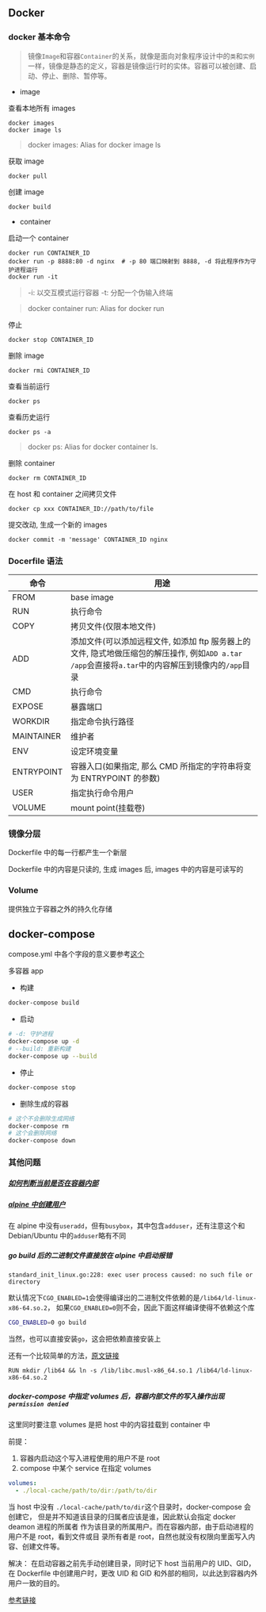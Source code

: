 ## Docker

### docker 基本命令

> 镜像`Image`和容器`Container`的关系，就像是面向对象程序设计中的`类`和`实例`一样，镜像是静态的定义，容器是镜像运行时的实体。容器可以被创建、启动、停止、删除、暂停等。

* image

查看本地所有 images
```
docker images
docker image ls
```

> docker images: Alias for docker image ls

获取 image
```
docker pull
```

创建 image
```
docker build
```

* container

启动一个 container
```
docker run CONTAINER_ID
docker run -p 8888:80 -d nginx  # -p 80 端口映射到 8888, -d 将此程序作为守护进程运行
docker run -it
```

> -i: 以交互模式运行容器
> -t: 分配一个伪输入终端

> docker container run: Alias for docker run

停止
```
docker stop CONTAINER_ID
```

删除 image
```
docker rmi CONTAINER_ID
```

查看当前运行
```
docker ps
```

查看历史运行
```
docker ps -a
```

> docker ps: Alias for docker container ls.

删除 container
```
docker rm CONTAINER_ID
```

在 host 和 container 之间拷贝文件
```
docker cp xxx CONTAINER_ID://path/to/file
```

提交改动, 生成一个新的 images
```
docker commit -m 'message' CONTAINER_ID nginx
```

### Docerfile 语法

| 命令       | 用途                                                                                                                                                |
|------------|-----------------------------------------------------------------------------------------------------------------------------------------------------|
| FROM       | base image                                                                                                                                          |
| RUN        | 执行命令                                                                                                                                            |
| COPY       | 拷贝文件(仅限本地文件)                                                                                                                              |
| ADD        | 添加文件(可以添加远程文件, 如添加 ftp 服务器上的文件, 隐式地做压缩包的解压操作, 例如`ADD a.tar /app`会直接将`a.tar`中的内容解压到镜像内的`/app`目录 |
| CMD        | 执行命令                                                                                                                                            |
| EXPOSE     | 暴露端口                                                                                                                                            |
| WORKDIR    | 指定命令执行路径                                                                                                                                    |
| MAINTAINER | 维护者                                                                                                                                              |
| ENV        | 设定环境变量                                                                                                                                        |
| ENTRYPOINT | 容器入口(如果指定, 那么 CMD 所指定的字符串将变为 ENTRYPOINT 的参数)                                                                                 |
| USER       | 指定执行命令用户                                                                                                                                    |
| VOLUME     | mount point(挂载卷)                                                                                                                                 |

### 镜像分层

Dockerfile 中的每一行都产生一个新层

Dockerfile 中的内容是只读的, 生成 images 后, images 中的内容是可读写的

### Volume

提供独立于容器之外的持久化存储

## docker-compose

compose.yml 中各个字段的意义要参考[这个](https://github.com/compose-spec/compose-spec/blob/master/spec.md)

多容器 app

* 构建
```bash
docker-compose build
```

* 启动
```bash
# -d: 守护进程
docker-compose up -d
# --build: 重新构建
docker-compose up --build
```

* 停止
```bash
docker-compose stop
```

* 删除生成的容器
```bash
# 这个不会删除生成网络
docker-compose rm
# 这个会删除网络
docker-compose down
```

### 其他问题

##### [如何判断当前是否在容器内部](https://stackoverflow.com/questions/20010199/how-to-determine-if-a-process-runs-inside-lxc-docker)

##### [alpine 中创建用户](https://stackoverflow.com/questions/49955097/how-do-i-add-a-user-when-im-using-alpine-as-a-base-image)

在 alpine 中没有`useradd`，但有`busybox`，其中包含`adduser`，还有注意这个和 Debian/Ubuntu 中的`adduser`略有不同

##### go build 后的二进制文件直接放在 alpine 中启动报错
```
standard_init_linux.go:228: exec user process caused: no such file or directory
```
默认情况下`CGO_ENABLED=1`会使得编译出的二进制文件依赖的是`/lib64/ld-linux-x86-64.so.2`，
如果`CGO_ENABLED=0`则不会，因此下面这样编译使得不依赖这个库
```bash
CGO_ENABLED=0 go build
```
当然，也可以直接安装`go`，这会把依赖直接安装上

还有一个比较简单的方法，[原文链接](https://stackoverflow.com/questions/34729748/installed-go-binary-not-found-in-path-on-alpine-linux-docker)
```
RUN mkdir /lib64 && ln -s /lib/libc.musl-x86_64.so.1 /lib64/ld-linux-x86-64.so.2
```

##### docker-compose 中指定 volumes 后，容器内部文件的写入操作出现`permission denied`

这里同时要注意 volumes 是把 host 中的内容挂载到 container 中

前提：
1. 容器内启动这个写入进程使用的用户不是 root
2. compose 中某个 service 在指定 volumes
```yaml
volumes:
  - ./local-cache/path/to/dir:/path/to/dir
```

当 host 中没有 `./local-cache/path/to/dir`这个目录时，docker-compose 会创建它，
但是并不知道该目录的归属者应该是谁，因此默认会指定 docker deamon 进程的所属者
作为该目录的所属用户。而在容器内部，由于启动进程的用户不是 root，看到文件或目
录所有者是 root，自然也就没有权限向里面写入内容、创建文件等。

解决：
在启动容器之前先手动创建目录，同时记下 host 当前用户的 UID、GID，在 Dockerfile
中创建用户时，更改 UID 和 GID 和外部的相同，以此达到容器内外用户一致的目的。

[参考链接](https://github.com/docker/compose/issues/5507)
